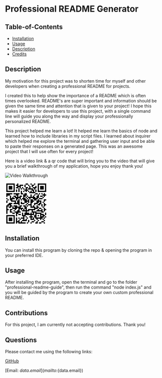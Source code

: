 # Professional README Generator

  ## Table-of-Contents

  * [Installation](#installation)
  * [Usage](#usage)
  * [Description](#description)
  * [Credits](#credits)

  ## Description

  My motivation for this project was to shorten time for myself and other developers when creating a professional README for projects. 

  I created this to help show the importance of a README which is often times overlooked. README's are super important and information should be given the same time and attention that is given to your project! I hope this makes it easier for developers to use this project, with a single command line will guide you along the way and display your professionally personalized README. 

  This project helped me learn a lot! It helped me learn the basics of node and learned how to include libraries in my script files. I learned about inquirer which helped me explore the terminal and gathering user input and be able to paste their responses on a generated page. This was an awesome project that I will use often for every project! 

  Here is a video link & a qr code that will bring you to the video that will give you a brief walkthrough of my application, hope you enjoy thank you!

  ![Video Walkthrough](https://drive.google.com/file/d/1rs0WpeuOFjYgVbgC-pcnWtmFSxb05pd6/view)

  ![QR Code](./assets/images/qrcode.jpg) 
  

  ## Installation

  You can install this program by cloning the repo & opening the program in your preferred IDE.

  ## Usage

  After installing the program, open the terminal and go to the folder "professional-readme-guide", then run the command "node index.js" and you will be guided by the program to create your own custom professional README.

  ## Contributions

  For this project, I am currently not accepting contributions. Thank you! 

  ## Questions

  Please contact me using the following links:

  [GitHub](https://github.com/${data.githubUsername})

  [Email: ${data.email}](mailto:${data.email})